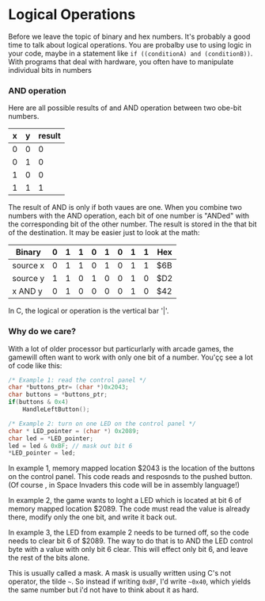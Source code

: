 # Logical Operations

Before we leave the topic of binary and hex numbers. It's probably a good time to talk about logical operations. You are probalby use to using logic in your code, maybe in a statement like `if ((conditionA) and (conditionB))`. With programs that deal with hardware, you often have to manipulate individual bits in numbers

### AND operation

Here are all possible results of and AND operation between two obe-bit numbers.

| x   | y   | result |
| --- | --- | ------ |
| 0   | 0   | 0      |
| 0   | 1   | 0      |
| 1   | 0   | 0      |
| 1   | 1   | 1      |

The result of AND is only if both vaues are one. When you combine two numbers with the AND operation, each bit of one number is "ANDed" with the corresponding bit of the other number. The result is stored in the that bit of the destination. It may be easier just to look at the math:

| Binary   | 0   | 1   | 1   | 0   | 1   | 0   | 1   | 1   | Hex |
| -------- | --- | --- | --- | --- | --- | --- | --- | --- | --- |
| source x | 0   | 1   | 1   | 0   | 1   | 0   | 1   | 1   | $6B |
| source y | 1   | 1   | 0   | 1   | 0   | 0   | 1   | 0   | $D2 |
| x AND y  | 0   | 1   | 0   | 0   | 0   | 0   | 1   | 0   | $42 |

In C, the logical or operation is the vertical bar '|'.

### Why do we care? 

With a lot of older processor but particurlarly with arcade games, the gamewill often want to work with only one bit of a number. You'çç see a lot of code like this:

```c 
/* Example 1: read the control panel */ 
char *buttons_ptr= (char *)0x2043;
char buttons = *buttons_ptr;
if(buttons & 0x4)
    HandleLeftButton();

/* Example 2: turn on one LED on the control panel */ 
char * LED_pointer = (char *) 0x2089;
char led = *LED_pointer;
led = led & 0xBF; // mask out bit 6 
*LED_pointer = led; 
```

In example 1, memory mapped location $2043 is the location of the buttons on the control panel. This code reads and resposnds to the pushed button. (Of course , in Space Invaders this code will be in assembly language!)

In example 2, the game wants to loght a LED which is located at bit 6 of memory mapped location $2089. The code must read the value is already there, modify only the one bit, and write it back out. 

In example 3, the LED from example 2 needs to be turned off, so the code needs to clear bit 6 of $2089. The way to do that is to AND the LED control byte with a value with only bit 6 clear. This will effect only bit 6, and leave the rest of the bits alone.

This is usually called a mask. A mask is usually written using C's not operator, the tilde `~`. So instead if writing `0xBF`, I'd write `~0x40`, which yields the same number but i'd not have to think about it as hard. 


